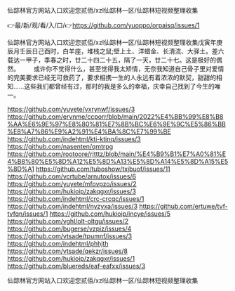 仙踪林官方网站入口欢迎您贰佰/xzl仙踪林一区/仙踪林短视频整理收集

👉最/新/观/看/入/口/👉https://github.com/yuoppo/orpaisq/issues/1

仙踪林官方网站入口欢迎您贰佰/xzl仙踪林一区/仙踪林短视频整理收集戊寅年庚辰月壬辰日己酉时，白羊座，堆栈之鼠;壁上土、洋蜡金、长清流、大驿土。差六载达一甲子，季春之时，廿二十四二十五，隔了一天，廿二十七。这是极好的偶然。
　　或许你不觉得什么，甚至觉得我太矫情，无奈我知道自己骨子里对爱情的完美要求已经无可救药了，要求相携一生的人永远有着浓浓的默契，甜甜的相知……这些我们都曾经有过，那时的我是多么的幸福，庆幸自己找到了今生的唯一。


https://github.com/yuyete/vxrynwf/issues/3
https://github.com/ervnme/ccporr/blob/main/2022%E4%BB%99%E8%B8%AA%E6%9E%97%E8%80%81%E7%8B%BC%E6%9E%9C%E5%86%BB%E8%A7%86%E9%A2%91%E4%BA%8C%E7%99%BE
https://github.com/indehtml/kti-ktinq/issues/3
https://github.com/nasenten/qmtrpg
https://github.com/rootoore/rjtttz/blob/main/%E4%B9%B1%E7%A0%81%E4%B8%80%E5%8D%A12%E5%8D%A13%E5%8D%A14%E5%8D%A15%E5%8D%A1
https://github.com/tuboshow/txjbuof/issues/11
https://github.com/vcrtube/arnutox/issues/6
https://github.com/yuyete/mfovpzo/issues/2
https://github.com/hukioip/zakqgxr/issues/3
https://github.com/indehtml/crc-crcqc/issues/1
https://github.com/indehtml/nyzyxa/issues/3
https://github.com/ertuwe/tvf-tvfqn/issues/1
https://github.com/hukioip/incye/issues/5
https://github.com/vghl/olt-oltgu/issues/2
https://github.com/bugerse/vzpiz/issues/4
https://github.com/vtsade/tpumnf/issues/3
https://github.com/indehtml/phhjth
https://github.com/vtsade/qekzr/issues/8
https://github.com/hukioip/zakqgxr/issues/1
https://github.com/bluereds/eaf-eafxx/issues/3

仙踪林官方网站入口欢迎您贰佰/xzl仙踪林一区/仙踪林短视频整理收集
